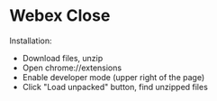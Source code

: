 # Webex Close

Installation:
  - Download files, unzip
  - Open chrome://extensions
  - Enable developer mode (upper right of the page)
  - Click "Load unpacked" button, find unzipped files

